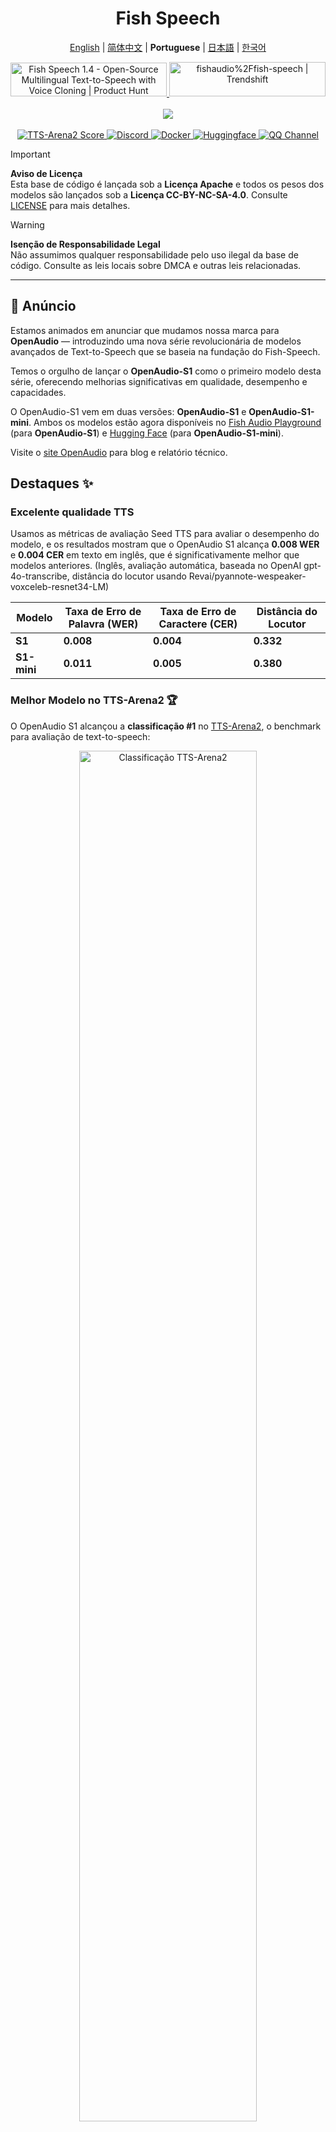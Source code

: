<div align="center">
<h1>Fish Speech</h1>

[English](../README.md) | [简体中文](README.zh.md) | **Portuguese** | [日本語](README.ja.md) | [한국어](README.ko.md) <br>

<a href="https://www.producthunt.com/posts/fish-speech-1-4?embed=true&utm_source=badge-featured&utm_medium=badge&utm_souce=badge-fish&#0045;speech&#0045;1&#0045;4" target="_blank">
    <img src="https://api.producthunt.com/widgets/embed-image/v1/featured.svg?post_id=488440&theme=light" alt="Fish&#0032;Speech&#0032;1&#0046;4 - Open&#0045;Source&#0032;Multilingual&#0032;Text&#0045;to&#0045;Speech&#0032;with&#0032;Voice&#0032;Cloning | Product Hunt" style="width: 250px; height: 54px;" width="250" height="54" />
</a>
<a href="https://trendshift.io/repositories/7014" target="_blank">
    <img src="https://trendshift.io/api/badge/repositories/7014" alt="fishaudio%2Ffish-speech | Trendshift" style="width: 250px; height: 55px;" width="250" height="55"/>
</a>
<br>
</div>
<br>

<div align="center">
    <img src="https://count.getloli.com/get/@fish-speech?theme=asoul" /><br>
</div>

<br>

<div align="center">
    <a target="_blank" href="https://arena.speechcolab.org/">
      <img alt="TTS-Arena2 Score" src="https://img.shields.io/badge/TTS_Arena2-Rank_%231-gold?style=flat-square&logo=trophy&logoColor=white">
    </a>
    <a target="_blank" href="https://discord.gg/Es5qTB9BcN">
        <img alt="Discord" src="https://img.shields.io/discord/1214047546020728892?color=%23738ADB&label=Discord&logo=discord&logoColor=white&style=flat-square"/>
    </a>
    <a target="_blank" href="https://hub.docker.com/r/fishaudio/fish-speech">
        <img alt="Docker" src="https://img.shields.io/docker/pulls/fishaudio/fish-speech?style=flat-square&logo=docker"/>
    </a>
    <a target="_blank" href="https://huggingface.co/spaces/fishaudio/fish-speech-1">
        <img alt="Huggingface" src="https://img.shields.io/badge/🤗%20-space%20demo-yellow"/>
    </a>
    <a target="_blank" href="https://pd.qq.com/s/bwxia254o">
      <img alt="QQ Channel" src="https://img.shields.io/badge/QQ-blue?logo=tencentqq">
    </a>
</div>

> [!IMPORTANT]
> **Aviso de Licença**  
> Esta base de código é lançada sob a **Licença Apache** e todos os pesos dos modelos são lançados sob a **Licença CC-BY-NC-SA-4.0**. Consulte [LICENSE](../LICENSE) para mais detalhes.

> [!WARNING]
> **Isenção de Responsabilidade Legal**  
> Não assumimos qualquer responsabilidade pelo uso ilegal da base de código. Consulte as leis locais sobre DMCA e outras leis relacionadas.

---

## 🎉 Anúncio

Estamos animados em anunciar que mudamos nossa marca para **OpenAudio** — introduzindo uma nova série revolucionária de modelos avançados de Text-to-Speech que se baseia na fundação do Fish-Speech.

Temos o orgulho de lançar o **OpenAudio-S1** como o primeiro modelo desta série, oferecendo melhorias significativas em qualidade, desempenho e capacidades.

O OpenAudio-S1 vem em duas versões: **OpenAudio-S1** e **OpenAudio-S1-mini**. Ambos os modelos estão agora disponíveis no [Fish Audio Playground](https://fish.audio) (para **OpenAudio-S1**) e [Hugging Face](https://huggingface.co/fishaudio/openaudio-s1-mini) (para **OpenAudio-S1-mini**).

Visite o [site OpenAudio](https://openaudio.com/blogs/s1) para blog e relatório técnico.

## Destaques ✨

### **Excelente qualidade TTS**

Usamos as métricas de avaliação Seed TTS para avaliar o desempenho do modelo, e os resultados mostram que o OpenAudio S1 alcança **0.008 WER** e **0.004 CER** em texto em inglês, que é significativamente melhor que modelos anteriores. (Inglês, avaliação automática, baseada no OpenAI gpt-4o-transcribe, distância do locutor usando Revai/pyannote-wespeaker-voxceleb-resnet34-LM)

| Modelo | Taxa de Erro de Palavra (WER) | Taxa de Erro de Caractere (CER) | Distância do Locutor |
|-------|----------------------|---------------------------|------------------|
| **S1** | **0.008**  | **0.004**  | **0.332** |
| **S1-mini** | **0.011** | **0.005** | **0.380** |

### **Melhor Modelo no TTS-Arena2** 🏆

O OpenAudio S1 alcançou a **classificação #1** no [TTS-Arena2](https://arena.speechcolab.org/), o benchmark para avaliação de text-to-speech:

<div align="center">
    <img src="assets/Elo.jpg" alt="Classificação TTS-Arena2" style="width: 75%;" />
</div>

### **Controle de Fala**
O OpenAudio S1 **suporta uma variedade de marcadores emocionais, de tom e especiais** para aprimorar a síntese de fala:

- **Emoções básicas**:
```
(raivoso) (triste) (animado) (surpreso) (satisfeito) (encantado) 
(assustado) (preocupado) (chateado) (nervoso) (frustrado) (deprimido)
(empático) (envergonhado) (enojado) (emocionado) (orgulhoso) (relaxado)
(grato) (confiante) (interessado) (curioso) (confuso) (alegre)
```

- **Emoções avançadas**:
```
(desdenhoso) (infeliz) (ansioso) (histérico) (indiferente) 
(impaciente) (culpado) (desprezível) (em pânico) (furioso) (relutante)
(entusiasmado) (desaprovador) (negativo) (negando) (espantado) (sério)
(sarcástico) (conciliador) (consolador) (sincero) (escarnecedor)
(hesitante) (cedendo) (doloroso) (constrangido) (divertido)
```

- **Marcadores de tom**:
```
(tom apressado) (gritando) (gritando alto) (sussurrando) (tom suave)
```

- **Efeitos de áudio especiais**:
```
(rindo) (dando risinhos) (soluçando) (chorando alto) (suspirando) (ofegando)
(gemendo) (risos da multidão) (risos de fundo) (risos da audiência)
```

Você também pode usar Ha,ha,ha para controlar, há muitos outros casos esperando para serem explorados por você mesmo.

(Suporte para inglês, chinês e japonês agora, e mais idiomas em breve!)

### **Dois Tipos de Modelos**

| Modelo | Tamanho | Disponibilidade | Recursos |
|-------|------|--------------|----------|
| **S1** | 4B parâmetros | Disponível em [fish.audio](https://fish.audio) | Modelo flagship com recursos completos |
| **S1-mini** | 0.5B parâmetros | Disponível no Hugging Face [hf space](https://huggingface.co/spaces/fishaudio/openaudio-s1-mini) | Versão destilada com capacidades principais |

Tanto S1 quanto S1-mini incorporam Aprendizado por Reforço online com Feedback Humano (RLHF).
   
   ## **Recursos**

1. **TTS Zero-shot e Few-shot:** Insira uma amostra vocal de 10 a 30 segundos para gerar saída TTS de alta qualidade. **Para diretrizes detalhadas, veja [Melhores Práticas de Clonagem de Voz](https://docs.fish.audio/text-to-speech/voice-clone-best-practices).**

2. **Suporte Multilíngue e Cross-lingual:** Simplesmente copie e cole texto multilíngue na caixa de entrada—não precisa se preocupar com o idioma. Atualmente suporta inglês, japonês, coreano, chinês, francês, alemão, árabe e espanhol.

3. **Sem Dependência de Fonema:** O modelo tem fortes capacidades de generalização e não depende de fonemas para TTS. Pode lidar com texto em qualquer script de idioma.

4. **Altamente Preciso:** Alcança um baixo CER (Taxa de Erro de Caractere) de cerca de 0.4% e WER (Taxa de Erro de Palavra) de cerca de 0.8% para Seed-TTS Eval.

5. **Rápido:** Com aceleração fish-tech, o fator de tempo real é aproximadamente 1:5 em um laptop Nvidia RTX 4060 e 1:15 em um Nvidia RTX 4090.

6. **Inferência WebUI:** Apresenta uma UI web baseada em Gradio fácil de usar, compatível com Chrome, Firefox, Edge e outros navegadores.

7. **Inferência GUI:** Oferece uma interface gráfica PyQt6 que funciona perfeitamente com o servidor de API. Suporta Linux, Windows e macOS. [Ver GUI](https://github.com/AnyaCoder/fish-speech-gui).

8. **Amigável para Deploy:** Configure facilmente um servidor de inferência com suporte nativo para Linux, Windows (MacOS em breve), minimizando perda de velocidade.

## **Mídia e Demos**

<div align="center">

### **Mídia Social**
<a href="https://x.com/FishAudio/status/1929915992299450398" target="_blank">
    <img src="https://img.shields.io/badge/𝕏-Latest_Demo-black?style=for-the-badge&logo=x&logoColor=white" alt="Demo Mais Recente no X" />
</a>

### **Demos Interativos**
<a href="https://fish.audio" target="_blank">
    <img src="https://img.shields.io/badge/Fish_Audio-Try_OpenAudio_S1-blue?style=for-the-badge" alt="Experimente OpenAudio S1" />
</a>
<a href="https://huggingface.co/spaces/fishaudio/openaudio-s1-mini" target="_blank">
    <img src="https://img.shields.io/badge/Hugging_Face-Try_S1_Mini-yellow?style=for-the-badge" alt="Experimente S1 Mini" />
</a>

### **Vitrines de Vídeo**
<a href="https://www.youtube.com/watch?v=Ghc8cJdQyKQ" target="_blank">
    <img src="assets/Thumbnail.jpg" alt="Vídeo OpenAudio S1" style="width: 50%;" />
</a>

### **Amostras de Áudio**
<div style="margin: 20px 0;">
    <em> Amostras de áudio de alta qualidade estarão disponíveis em breve, demonstrando nossas capacidades TTS multilíngues em diferentes idiomas e emoções.</em>
</div>

</div>

---

## Documentos

- [Construir Ambiente](pt/install.md)
- [Inferência](pt/inference.md)

## Créditos

- [VITS2 (daniilrobnikov)](https://github.com/daniilrobnikov/vits2)
- [Bert-VITS2](https://github.com/fishaudio/Bert-VITS2)
- [GPT VITS](https://github.com/innnky/gpt-vits)
- [MQTTS](https://github.com/b04901014/MQTTS)
- [GPT Fast](https://github.com/pytorch-labs/gpt-fast)
- [GPT-SoVITS](https://github.com/RVC-Boss/GPT-SoVITS)
- [Qwen3](https://github.com/QwenLM/Qwen3)

## Relatório Técnico (V1.4)
```bibtex
@misc{fish-speech-v1.4,
      title={Fish-Speech: Leveraging Large Language Models for Advanced Multilingual Text-to-Speech Synthesis},
      author={Shijia Liao and Yuxuan Wang and Tianyu Li and Yifan Cheng and Ruoyi Zhang and Rongzhi Zhou and Yijin Xing},
      year={2024},
      eprint={2411.01156},
      archivePrefix={arXiv},
      primaryClass={cs.SD},
      url={https://arxiv.org/abs/2411.01156},
}
```
